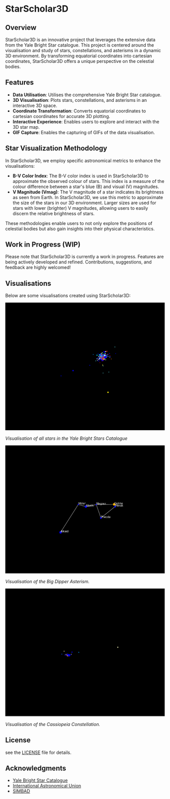 # StarScholar3D

## Overview
StarScholar3D is an innovative project that leverages the extensive data from the Yale Bright Star catalogue. This project is centered around the visualisation and study of stars, constellations, and asterisms in a dynamic 3D environment. By transforming equatorial coordinates into cartesian coordinates, StarScholar3D offers a unique perspective on the celestial bodies.

## Features
- **Data Utilisation**: Utilises the comprehensive Yale Bright Star catalogue.
- **3D Visualisation**: Plots stars, constellations, and asterisms in an interactive 3D space.
- **Coordinate Transformation**: Converts equatorial coordinates to cartesian coordinates for accurate 3D plotting.
- **Interactive Experience**: Enables users to explore and interact with the 3D star map.
- **GIF Capture**: Enables the capturing of GIFs of the data visualisation.

## Star Visualization Methodology
In StarScholar3D, we employ specific astronomical metrics to enhance the visualisations:

- **B-V Color Index**: The B-V color index is used in StarScholar3D to approximate the observed colour of stars. This index is a measure of the colour difference between a star's blue (B) and visual (V) magnitudes.
- **V Magnitude (Vmag)**: The V magnitude of a star indicates its brightness as seen from Earth. In StarScholar3D, we use this metric to approximate the size of the stars in our 3D environment. Larger sizes are used for stars with lower (brighter) V magnitudes, allowing users to easily discern the relative brightness of stars.

These methodologies enable users to not only explore the positions of celestial bodies but also gain insights into their physical characteristics.

## Work in Progress (WIP)
Please note that StarScholar3D is currently a work in progress. Features are being actively developed and refined. Contributions, suggestions, and feedback are highly welcomed!

## Visualisations
Below are some visualisations created using StarScholar3D:

![All Stars](/animations/rotating_all_stars.gif)

*Visualisation of all stars in the Yale Bright Stars Catalogue*

![Big Dipper](/animations/asterisms/rotating_big_dipper.gif)

*Visualisation of the Big Dipper Asterism.*

![Cassiopeia](/animations/constellations/rotating_cassiopeia.gif)

*Visualisation of the Cassiopeia Constellation.*

## License
see the [LICENSE](LICENSE) file for details.

## Acknowledgments
- [Yale Bright Star Catalogue](https://heasarc.gsfc.nasa.gov/db-perl/W3Browse/w3table.pl?tablehead=name%3Dbsc5p&Action=More+Options)
- [International Astronomical Union](https://www.iau.org/public/themes/naming_stars/)
- [SIMBAD](http://simbad.cds.unistra.fr/simbad/sim-fscript)
